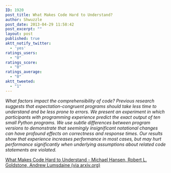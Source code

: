 ```yaml
---
ID: 1920
post_title: What Makes Code Hard to Understand?
author: Shwuzzle
post_date: 2013-04-29 11:58:42
post_excerpt: ""
layout: post
published: true
aktt_notify_twitter:
  - 'yes'
ratings_users:
  - "0"
ratings_score:
  - "0"
ratings_average:
  - "0"
aktt_tweeted:
  - "1"
---
```

<em>What factors impact the comprehensibility of code? Previous research suggests that expectation-congruent programs should take less time to understand and be less prone to errors. We present an experiment in which participants with programming experience predict the exact output of ten small Python programs. We use subtle differences between program versions to demonstrate that seemingly insignificant notational changes can have profound effects on correctness and response times. Our results show that experience increases performance in most cases, but may hurt performance significantly when underlying assumptions about related code statements are violated. </em>

<a href="http://arxiv.org/abs/1304.5257?utm_source=statuscode">What Makes Code Hard to Understand - Michael Hansen, Robert L. Goldstone, Andrew Lumsdaine (via arxiv.org)</a>
